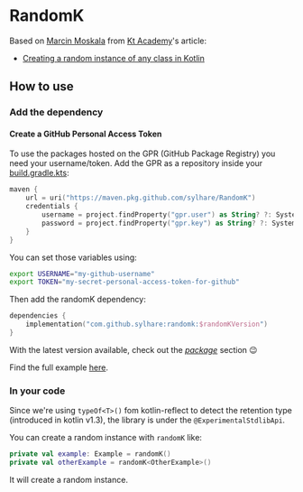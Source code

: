 # RandomK

Based on [Marcin Moskala](https://github.com/MarcinMoskala) from [Kt Academy](https://kt.academy/)'s article:

- [Creating a random instance of any class in Kotlin](https://blog.kotlin-academy.com/creating-a-random-instance-of-any-class-in-kotlin-b6168655b64a)

## How to use

### Add the dependency

#### Create a GitHub Personal Access Token

To use the packages hosted on the GPR (GitHub Package Registry) you need your username/token. Add the GPR as a
repository inside your [build.gradle.kts](Example/build.gradle.kts):

```kotlin
maven {
    url = uri("https://maven.pkg.github.com/sylhare/RandomK")
    credentials {
        username = project.findProperty("gpr.user") as String? ?: System.getenv("USERNAME")
        password = project.findProperty("gpr.key") as String? ?: System.getenv("TOKEN")
    }
}
```

You can set those variables using:

```bash
export USERNAME="my-github-username"
export TOKEN="my-secret-personal-access-token-for-github"
```

Then add the randomK dependency:

```kotlin
dependencies {
    implementation("com.github.sylhare:randomk:$randomKVersion")
}
```

With the latest version available, check out the [_package_](https://github.com/sylhare/RandomK/packages/978387) section 😉 

Find the full example [here](Example).

### In your code

Since we're using `typeOf<T>()` fom kotlin-reflect to detect the retention type (introduced in kotlin v1.3), the library
is under the `@ExperimentalStdlibApi`.

You can create a random instance with `randomK` like:

```kotlin
private val example: Example = randomK()
private val otherExample = randomK<OtherExample>()
```

It will create a random instance.
